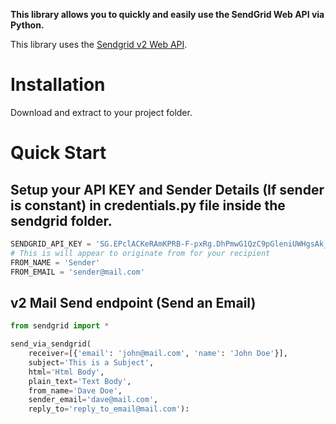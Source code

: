 **This library allows you to quickly and easily use the SendGrid Web API via Python.**

This library uses the [Sendgrid v2 Web API](https://sendgrid.com/docs/API_Reference/Web_API/mail.html).

# Installation
Download and extract to your project folder.

# Quick Start

## Setup your API KEY and Sender Details (If sender is constant) in credentials.py file inside the sendgrid folder.

```python
SENDGRID_API_KEY = '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'
# This is will appear to originate from for your recipient
FROM_NAME = 'Sender'
FROM_EMAIL = 'sender@mail.com'

```

## v2 Mail Send endpoint (Send an Email)

```python
from sendgrid import *

send_via_sendgrid(
    receiver=[{'email': 'john@mail.com', 'name': 'John Doe'}], 
    subject='This is a Subject', 
    html='Html Body',
    plain_text='Text Body', 
    from_name='Dave Doe',
    sender_email='dave@mail.com',
    reply_to='reply_to_email@mail.com'):
```




